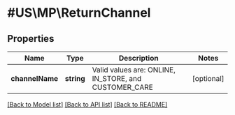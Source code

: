 # #US\MP\ReturnChannel

## Properties

Name | Type | Description | Notes
------------ | ------------- | ------------- | -------------
**channelName** | **string** | Valid values are: ONLINE, IN_STORE, and CUSTOMER_CARE | [optional]


[[Back to Model list]](../) [[Back to API list]](../../Api/US/MP) [[Back to README]](../../README.md)

